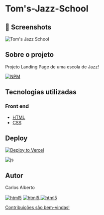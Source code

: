 # Tom's-Jazz-School

## 📌 Screenshots
![Tom's Jazz School](https://github.com/carllos-alberto/Tom-s-Jazz-Scholl/assets/81397233/2379c96c-3dfe-4b79-89ed-b0272489d42e)

## Sobre o projeto
Projeto Landing Page de uma escola de Jazz!

[![NPM](https://img.shields.io/npm/l/react)](https://github.com/carllos-alberto/Tom-s-Jazz-School/blob/master/LICENSE) 

## Tecnologias utilizadas
### Front end
- [HTML](https://developer.mozilla.org/pt-BR/docs/Web/HTML)
- [CSS](https://developer.mozilla.org/pt-BR/docs/Web/CSS)

## Deploy
[![Deploy to Vercel](https://vercel.com/button)](https://tom-s-jazz-scholl.vercel.app/)

<img align="center" alt="js" src="https://img.shields.io/badge/Made%20for-VSCode-1f425f.svg" />

## Autor

Carlos Alberto
<div>
 <a href = "mailto:carllos.seg@gmail.com" target="_blank"><img align="center" alt="html5" src="https://img.shields.io/badge/Gmail-D14836?style=for-the-badge&logo=gmail&logoColor=white"/></a>
 <a href="https://www.linkedin.com/in/carlosalbertodesenvolvedorfrontend" target="_blank"><img align="center" alt="html5" src="https://img.shields.io/badge/LinkedIn-0077B5?style=for-the-badge&logo=linkedin&logoColor=white">
  <a href="https://github.com/carllos-alberto" target="_blank"><img align="center" alt="html5" src="https://img.shields.io/badge/GitHub-100000?style=for-the-badge&logo=github&logoColor=white">
</div>
  
   
   Contribuições são bem-vindas!
